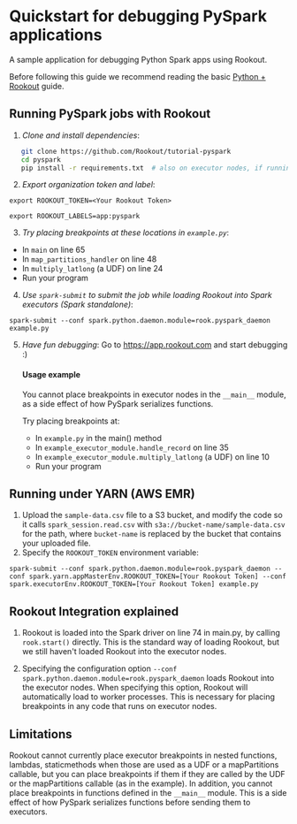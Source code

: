 
# Quickstart for debugging PySpark applications

A sample application for debugging Python Spark apps using Rookout.

Before following this guide we recommend reading the basic [Python + Rookout](https://docs.rookout.com/docs/sdk-setup.html) guide.

## Running PySpark jobs with Rookout

1. *Clone and install dependencies*:
 ```bash
    git clone https://github.com/Rookout/tutorial-pyspark
    cd pyspark
    pip install -r requirements.txt  # also on executor nodes, if running in a cluster
```

2. *Export organization token and label*:
 ```
export ROOKOUT_TOKEN=<Your Rookout Token>
```
```
export ROOKOUT_LABELS=app:pyspark
```

3. *Try placing breakpoints at these locations in `example.py`*:
* In `main` on line 65
* In `map_partitions_handler` on line 48
* In `multiply_latlong` (a UDF) on line 24
* Run your program


4. *Use `spark-submit` to submit the job while loading Rookout into Spark executors (Spark standalone)*:
```
spark-submit --conf spark.python.daemon.module=rook.pyspark_daemon example.py
```


5. *Have fun debugging*:
	Go to https://app.rookout.com and start debugging :)

    #### Usage example
    You cannot place breakpoints in executor nodes in the `__main__` module, as a side effect of how PySpark serializes functions.

    Try placing breakpoints at:
    * In `example.py` in the main() method
    * In `example_executor_module.handle_record` on line 35
    * In `example_executor_module.multiply_latlong` (a UDF) on line 10
    * Run your program

## Running under YARN (AWS EMR)
1. Upload the `sample-data.csv` file to a S3 bucket, and modify the code so it calls `spark_session.read.csv` with `s3a://bucket-name/sample-data.csv` for the path, where `bucket-name` is replaced by the bucket that contains your uploaded file.
2. Specify the `ROOKOUT_TOKEN` environment variable:

```
spark-submit --conf spark.python.daemon.module=rook.pyspark_daemon --conf spark.yarn.appMasterEnv.ROOKOUT_TOKEN=[Your Rookout Token] --conf spark.executorEnv.ROOKOUT_TOKEN=[Your Rookout Token] example.py
```



## Rookout Integration explained
1. Rookout is loaded into the Spark driver on line 74 in main.py, by calling `rook.start()` directly. This is the standard way of loading Rookout, but we still haven't loaded Rookout into the executor nodes.

2. Specifying the configuration option `--conf spark.python.daemon.module=rook.pyspark_daemon` loads Rookout into the executor nodes. When specifying this option, Rookout will automatically load to worker processes. This is necessary for placing breakpoints in any code that runs on executor nodes.

## Limitations
Rookout cannot currently place executor breakpoints in nested functions, lambdas, staticmethods when those are used as a UDF or a mapPartitions callable, but you can place breakpoints if them if they are called by the UDF or the mapPartitions callable (as in the example).
In addition, you cannot place breakpoints in functions defined in the `__main__` module.
This is a side effect of how PySpark serializes functions before sending them to executors. 

[Python + Rookout]: https://docs.rookout.com/docs/sdk-setup.html
